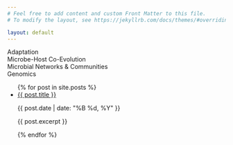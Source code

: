 ```yaml
---
# Feel free to add content and custom Front Matter to this file.
# To modify the layout, see https://jekyllrb.com/docs/themes/#overriding-theme-defaults

layout: default
---
```


<div class="cube-container">
    <div class="cube">
        <div class="face front">
            <span>Adaptation</span>
        </div>
        <div class="face back">
        </div>
        <div class="face left">
        </div>
        <div class="face right">
            <span>Microbe-Host Co-Evolution</span>
        </div>
        <div class="face top">
            <span>Microbial Networks & Communities</span>
        </div>
        <div class="face bottom">
            <span>Genomics</span>
        </div>
    </div>
</div>

<ul>
    {% for post in site.posts %}
        <li>
            <a href="{{ post.url | relative_url }}">{{ post.title }}</a>
            <p>{{ post.date | date: "%B %d, %Y" }}</p>
            <p>{{ post.excerpt }}</p>
        </li>
    {% endfor %}
</ul>